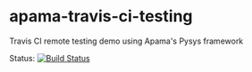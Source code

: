 # apama-travis-ci-testing
Travis CI remote testing demo using Apama's Pysys framework

Status: [![Build Status](https://travis-ci.org/rpeach-sag/apama-travis-ci-testing.svg?branch=master)](https://travis-ci.org/rpeach-sag/apama-travis-ci-testing)
